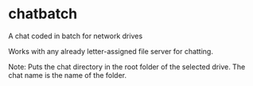 # chatbatch

A chat coded in batch for network drives

Works with any already letter-assigned file server for chatting.

Note: Puts the chat directory in the root folder of the selected drive. The chat name is the name of the folder.
